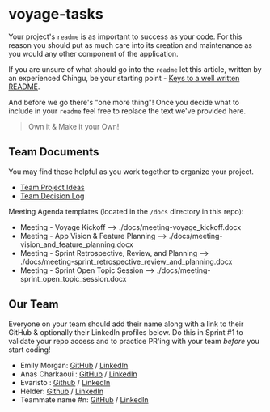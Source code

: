 # voyage-tasks

Your project's `readme` is as important to success as your code. For
this reason you should put as much care into its creation and maintenance
as you would any other component of the application.

If you are unsure of what should go into the `readme` let this article,
written by an experienced Chingu, be your starting point -
[Keys to a well written README](https://tinyurl.com/yk3wubft).

And before we go there's "one more thing"! Once you decide what to include
in your `readme` feel free to replace the text we've provided here.

> Own it & Make it your Own!

## Team Documents

You may find these helpful as you work together to organize your project.

- [Team Project Ideas](./docs/team_project_ideas.md)
- [Team Decision Log](./docs/team_decision_log.md)

Meeting Agenda templates (located in the `/docs` directory in this repo):

- Meeting - Voyage Kickoff --> ./docs/meeting-voyage_kickoff.docx
- Meeting - App Vision & Feature Planning --> ./docs/meeting-vision_and_feature_planning.docx
- Meeting - Sprint Retrospective, Review, and Planning --> ./docs/meeting-sprint_retrospective_review_and_planning.docx
- Meeting - Sprint Open Topic Session --> ./docs/meeting-sprint_open_topic_session.docx

## Our Team

Everyone on your team should add their name along with a link to their GitHub
& optionally their LinkedIn profiles below. Do this in Sprint #1 to validate
your repo access and to practice PR'ing with your team _before_ you start
coding!

- Emily Morgan: [GitHub](https://github.com/EMorganLND) / [LinkedIn](www.linkedin.com/in/emilym54321)
- Anas Charkaoui : [GitHub](https://github.com/charkaoui007) / [LinkedIn](https://linkedin.com/in/liaccountname)
- Evaristo : [Github](https://github.com/evaristoc) / [LinkedIn](https://www.linkedin.com/in/evaristocaraballo/)
- Helder: [Github](https://github.com/helfer1991) / [LinkedIn](https://www.linkedin.com/in/helder-ferreira-00299110b/)
- Teammate name #n: [GitHub](https://github.com/ghaccountname) / [LinkedIn](https://linkedin.com/in/liaccountname)
